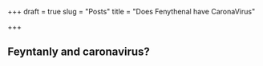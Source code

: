 +++
draft = true
slug = "Posts"
title = "Does Fenythenal have CaronaVirus"

+++
## Feyntanly and caronavirus?